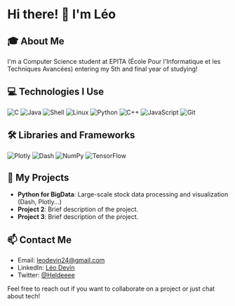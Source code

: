 # Hi there! 👋 I'm Léo

## 🎓 About Me
I'm a Computer Science student at EPITA (École Pour l'Informatique et les Techniques Avancées) entering my 5th and final year of studying!

## 💻 Technologies I Use
![C](https://img.shields.io/badge/-C-A8B9CC?style=flat-square&logo=c&logoColor=white)
![Java](https://img.shields.io/badge/-Java-007396?style=flat-square&logo=java&logoColor=white)
![Shell](https://img.shields.io/badge/-Shell-4EAA25?style=flat-square&logo=gnu-bash&logoColor=white)
![Linux](https://img.shields.io/badge/-Linux-FCC624?style=flat-square&logo=linux&logoColor=black)
![Python](https://img.shields.io/badge/-Python-3776AB?style=flat-square&logo=Python&logoColor=white)
![C++](https://img.shields.io/badge/-C++-00599C?style=flat-square&logo=c%2B%2B&logoColor=white)
![JavaScript](https://img.shields.io/badge/-JavaScript-F7DF1E?style=flat-square&logo=javascript&logoColor=black)
![Git](https://img.shields.io/badge/-Git-F05032?style=flat-square&logo=git&logoColor=white)

## 🛠 Libraries and Frameworks
![Plotly](https://img.shields.io/badge/-Plotly-3F4F75?style=flat-square&logo=plotly&logoColor=white)
![Dash](https://img.shields.io/badge/-Dash-008DE4?style=flat-square&logo=plotly&logoColor=white)
![NumPy](https://img.shields.io/badge/-NumPy-013243?style=flat-square&logo=numpy&logoColor=white)
![TensorFlow](https://img.shields.io/badge/-TensorFlow-FF6F00?style=flat-square&logo=tensorflow&logoColor=white)

## 🚀 My Projects
- **Python for BigData**: Large-scale stock data processing and visualization (Dash, Plotly...)
- **Project 2**: Brief description of the project.
- **Project 3**: Brief description of the project.

## 📫 Contact Me
- Email: leodevin24@gmail.com
- LinkedIn: [Léo Devin](https://www.linkedin.com/in/leo-devin/)
- Twitter: [@Heldeeee](https://twitter.com/heldeeee)

Feel free to reach out if you want to collaborate on a project or just chat about tech!

